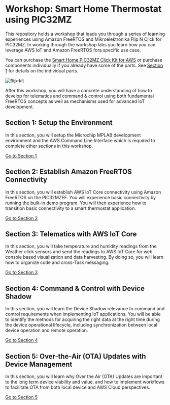 # Workshop: Smart Home Thermostat using PIC32MZ

This repository holds a workshop that leads you through a series of learning experiences using Amazon FreeRTOS and Mikroelektronika Flip N Click for PIC32MZ.   In working through the workshop labs you learn how you can leverage AWS IoT and Amazon FreeRTOS fora  specific use case. 

You can purchase the [Smart Home PIC32MZ Click Kit for AWS](https://www.mikroe.com/smart-home-pic32mz-click-kit-for-aws) or purchase components individually if you already have some of the parts.  See [Section 1](./Section1.md) for details on the individual parts.

![flip-kit](https://cdn1-shop.mikroe.com/img/product/smart-home-pic32mz-click-kit-for-aws/smart-home-pic32mz-click-kit-for-aws-thickbox_default-12x.jpg)


After this workshop, you will have a concrete understanding of how to develop for telematics  and command & control using both fundamental FreeRTOS concepts as well as mechanisms used for advanced IoT development.

## Section 1: Setup the Environment

In this section, you will setup the Microchip MPLAB development environment and the AWS Command Line Interface which is required to complete other sections in this workshop.  

[Go to Section 1](./Section1.md)

## Section 2: Establish Amazon FreeRTOS Connectivity

In this section, you will establish AWS IoT Core connectivity using Amazon FreeRTOS on the PIC32MZEF. You will experience basic connectivity by running the built-in demo program. You will then experience how to transition basic connectivity to a smart thermostat application.

[Go to Section 2](./Section2.md)

## Section 3: Telematics with AWS IoT Core

In this section, you will take temperature and humidity readings from the Weather click sensors and send the readings to AWS IoT Core for web console based visualization and data harvesting.  By doing so, you will learn how to organize code and cross-Task messaging.

[Go to Section 3](./Section3.md)

## Section 4: Command & Control with Device Shadow

In this section, you will learn the Device Shadow relevance to command and control requirements when implementing IoT applications. You will be able to identify the methods for acquiring the right data at the right time during the device operational lifecycle, including synchronization between local device operation and remote operation.

[Go to Section 4](./Section4.md)

## Section 5: Over-the-Air (OTA) Updates with Device Management

In this section, you will learn why Over the Air (OTA) Updates are important to the long term device viability and value, and how to implement workflows to facilitate OTA from both local device and AWS Cloud perspectives.

[Go to Section 5](./Section5.md)
